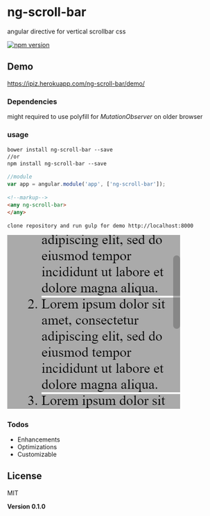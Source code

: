 # ng-scroll-bar
angular directive for vertical scrollbar css


[![npm version](https://badge.fury.io/js/ng-scroll-bar.svg)](http://badge.fury.io/js/ng-scroll-bar)

## Demo

https://ipiz.herokuapp.com/ng-scroll-bar/demo/

### Dependencies
might required to use polyfill for *MutationObserver* on older browser

### usage
```shell
bower install ng-scroll-bar --save
//or
npm install ng-scroll-bar --save
```
```javascript
//module
var app = angular.module('app', ['ng-scroll-bar']);
```
```html
<!--markup-->
<any ng-scroll-bar>
</any>
```

```
clone repository and run gulp for demo http://localhost:8000
```

![ng-scroll-bar Screenshot](https://raw.githubusercontent.com/appfoundations/ng-scroll-bar/master/preview.png "ng-scroll-bar Screenshot")

### Todos

 - Enhancements
 - Optimizations
 - Customizable

License
----

MIT


**Version 0.1.0**
